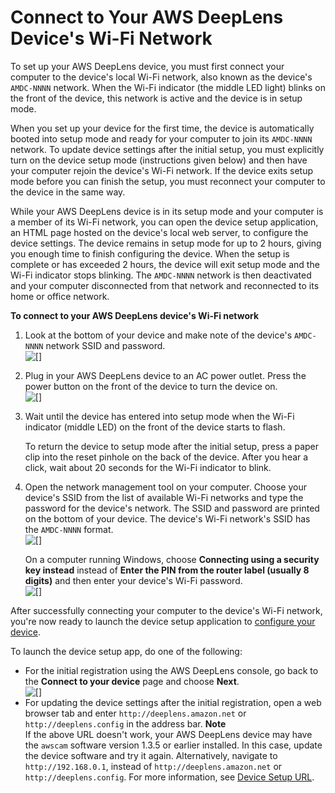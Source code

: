 # Connect to Your AWS DeepLens Device's Wi\-Fi Network<a name="deeplens-getting-started-connect"></a>

To set up your AWS DeepLens device, you must first connect your computer to the device's local Wi\-Fi network, also known as the device's `AMDC-NNNN` network\. When the Wi\-Fi indicator \(the middle LED light\) blinks on the front of the device, this network is active and the device is in setup mode\. 

When you set up your device for the first time, the device is automatically booted into setup mode and ready for your computer to join its `AMDC-NNNN` network\. To update device settings after the initial setup, you must explicitly turn on the device setup mode \(instructions given below\) and then have your computer rejoin the device's Wi\-Fi network\. If the device exits setup mode before you can finish the setup, you must reconnect your computer to the device in the same way\.

While your AWS DeepLens device is in its setup mode and your computer is a member of its Wi\-Fi network, you can open the device setup application, an HTML page hosted on the device's local web server, to configure the device settings\. The device remains in setup mode for up to 2 hours, giving you enough time to finish configuring the device\. When the setup is complete or has exceeded 2 hours, the device will exit setup mode and the Wi\-Fi indicator stops blinking\. The `AMDC-NNNN` network is then deactivated and your computer disconnected from that network and reconnected to its home or office network\. 

**To connect to your AWS DeepLens device's Wi\-Fi network**

1. Look at the bottom of your device and make note of the device's `AMDC-NNNN` network SSID and password\.  
![\[\]](http://docs.aws.amazon.com/deeplens/latest/dg/images/deeplens-bottom-ssid-pwd.png)

1. Plug in your AWS DeepLens device to an AC power outlet\. Press the power button on the front of the device to turn the device on\.   
![\[\]](http://docs.aws.amazon.com/deeplens/latest/dg/images/deeplens-plug-in-power-on.png)

1. Wait until the device has entered into setup mode when the Wi\-Fi indicator \(middle LED\) on the front of the device starts to flash\. 

   To return the device to setup mode after the initial setup, press a paper clip into the reset pinhole on the back of the device\. After you hear a click, wait about 20 seconds for the Wi\-Fi indicator to blink\. 

1. Open the network management tool on your computer\. Choose your device's SSID from the list of available Wi\-Fi networks and type the password for the device's network\. The SSID and password are printed on the bottom of your device\. The device's Wi\-Fi network's SSID has the `AMDC-NNNN` format\.   
![\[\]](http://docs.aws.amazon.com/deeplens/latest/dg/images/deeplens-ssid-connect.png)

   On a computer running Windows, choose **Connecting using a security key instead** instead of **Enter the PIN from the router label \(usually 8 digits\)** and then enter your device's Wi\-Fi password\.   
![\[\]](http://docs.aws.amazon.com/deeplens/latest/dg/images/type-device-wifi-password-in-windows.png)

After successfully connecting your computer to the device's Wi\-Fi network, you're now ready to launch the device setup application to [configure your device](deeplens-getting-started-set-up.md)\. 

To launch the device setup app, do one of the following:
+ For the initial registration using the AWS DeepLens console, go back to the **Connect to your device** page and choose **Next**\.   
![\[\]](http://docs.aws.amazon.com/deeplens/latest/dg/images/deeplens-registration-connect-to-device.png)
+ For updating the device settings after the initial registration, open a web browser tab and enter `http://deeplens.amazon.net` or `http://deeplens.config` in the address bar\. 
**Note**  
If the above URL doesn't work, your AWS DeepLens device may have the `awscam` software version 1\.3\.5 or earlier installed\. In this case, update the device software and try it again\. Alternatively, navigate to `http://192.168.0.1`, instead of `http://deeplens.amazon.net` or `http://deeplens.config`\. For more information, see [Device Setup URL](troubleshooting-device-registration.md#troubleshooting-device-registration-8)\.